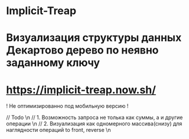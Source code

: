 # Implicit-Treap
# Визуализация структуры данных Декартово дерево по неявно заданному ключу
# https://implicit-treap.now.sh/
! Не оптимизированно под мобильную версию !

// Todo \n
// 1. Возможность запроса не толька как суммы, а и другие операции \n
// 2. Визуализация как одномерного массива(снизу) для наглядности операций to front, reverse \n
